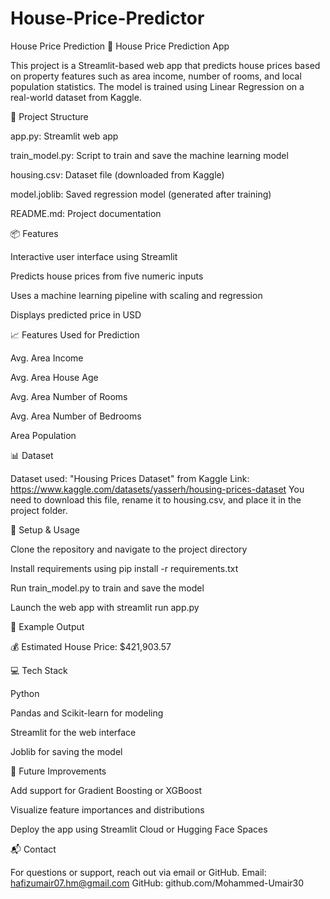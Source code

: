 # House-Price-Predictor
House Price Prediction
🏡 House Price Prediction App

This project is a Streamlit-based web app that predicts house prices based on property features such as area income, number of rooms, and local population statistics. The model is trained using Linear Regression on a real-world dataset from Kaggle.

📂 Project Structure

app.py: Streamlit web app

train_model.py: Script to train and save the machine learning model

housing.csv: Dataset file (downloaded from Kaggle)

model.joblib: Saved regression model (generated after training)

README.md: Project documentation

📦 Features

Interactive user interface using Streamlit

Predicts house prices from five numeric inputs

Uses a machine learning pipeline with scaling and regression

Displays predicted price in USD

📈 Features Used for Prediction

Avg. Area Income

Avg. Area House Age

Avg. Area Number of Rooms

Avg. Area Number of Bedrooms

Area Population

📊 Dataset

Dataset used: "Housing Prices Dataset" from Kaggle
Link: https://www.kaggle.com/datasets/yasserh/housing-prices-dataset
You need to download this file, rename it to housing.csv, and place it in the project folder.

🚀 Setup & Usage

Clone the repository and navigate to the project directory

Install requirements using pip install -r requirements.txt

Run train_model.py to train and save the model

Launch the web app with streamlit run app.py

🧪 Example Output

💰 Estimated House Price: $421,903.57

💻 Tech Stack

Python

Pandas and Scikit-learn for modeling

Streamlit for the web interface

Joblib for saving the model

🧠 Future Improvements

Add support for Gradient Boosting or XGBoost

Visualize feature importances and distributions

Deploy the app using Streamlit Cloud or Hugging Face Spaces

📬 Contact

For questions or support, reach out via email or GitHub.
Email: hafizumair07.hm@gmail.com
GitHub: github.com/Mohammed-Umair30
